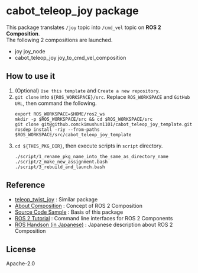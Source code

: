 # cabot_teleop_joy package
This package translates `/joy` topic into `/cmd_vel` topic on **ROS 2 Composition**.  
The following 2 compositions are launched.
- joy joy_node
- cabot_teleop_joy joy_to_cmd_vel_composition

## How to use it
1. (Optional) `Use this template` and `Create a new repository`.
2. `git clone` into `${ROS_WORKSPACE}/src`.
    Replace `ROS_WORKSPACE` and `GitHub URL`, then command the following.
    ```
    export ROS_WORKSPACE=$HOME/ros2_ws
    mkdir -p $ROS_WORKSPACE/src && cd $ROS_WORKSPACE/src
    git clone git@github.com:kimushun1101/cabot_teleop_joy_template.git
    rosdep install -riy --from-paths $ROS_WORKSPACE/src/cabot_teleop_joy_template
    ```
3. `cd ${THIS_PKG_DIR}`, then execute scripts in `script` directory.
    ```
    ./script/1_rename_pkg_name_into_the_same_as_directory_name
    ./script/2_make_new_assignment.bash
    ./script/3_rebuild_and_launch.bash
    ```

## Reference
- [teleop_twist_joy](https://github.com/ros2/teleop_twist_joy)
  : Similar package
- [About Composition](https://docs.ros.org/en/humble/Concepts/About-Composition.html)
  : Concept of ROS 2 Composition
- [Source Code Sample](https://github.com/ros2/demos/tree/humble/composition)
  : Basis of this package
- [ROS 2 Tutorial](https://docs.ros.org/en/humble/Tutorials/Intermediate/Composition.html)
  : Command line interfaces for ROS 2 Components
- [ROS Handson (in Japanese)](https://ouxt-polaris.github.io/ros_handson/rclcpp)
  : Japanese description about ROS 2 Composition

## License
Apache-2.0